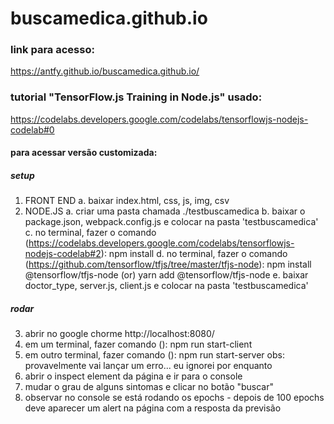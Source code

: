 # buscamedica.github.io

### link para acesso:
https://antfy.github.io/buscamedica.github.io/

### tutorial "TensorFlow.js Training in Node.js" usado:
https://codelabs.developers.google.com/codelabs/tensorflowjs-nodejs-codelab#0

#### para acessar versão customizada:

##### setup
1. FRONT END
  a. baixar index.html, css, js, img, csv
2. NODE.JS
  a. criar uma pasta chamada ./testbuscamedica
  b. baixar o package.json, webpack.config.js e colocar na pasta 'testbuscamedica'
  c. no terminal, fazer o comando (https://codelabs.developers.google.com/codelabs/tensorflowjs-nodejs-codelab#2):
    npm install
  d. no terminal, fazer o comando (https://github.com/tensorflow/tfjs/tree/master/tfjs-node):
    npm install @tensorflow/tfjs-node
    (or)
    yarn add @tensorflow/tfjs-node
  e. baixar doctor_type, server.js, client.js e colocar na pasta 'testbuscamedica'
 
 ##### rodar
 3. abrir no google chorme http://localhost:8080/
 4. em um terminal, fazer comando ():
    npm run start-client
 5. em outro terminal, fazer comando ():
    npm run start-server
 obs: provavelmente vai lançar um erro... eu ignorei por enquanto
 6. abrir o inspect element da página e ir para o console
 7. mudar o grau de alguns sintomas e clicar no botão "buscar"
 8. observar no console se está rodando os epochs - depois de 100 epochs deve aparecer um alert na página com a resposta da previsão
   
